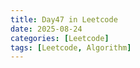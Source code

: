 ```yaml
---
title: Day47 in Leetcode
date: 2025-08-24
categories: [Leetcode]
tags: [Leetcode, Algorithm]
---
```

